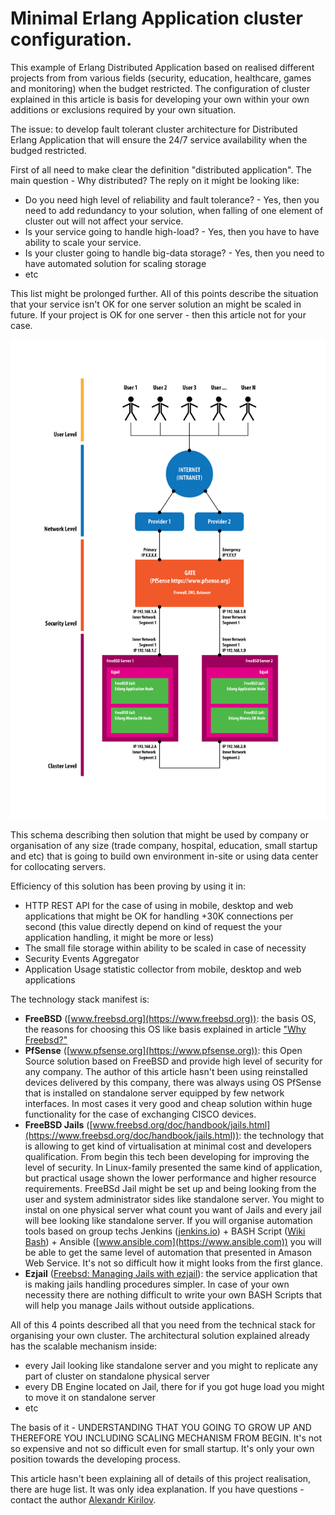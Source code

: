 # Minimal Erlang Application cluster configuration.

This example of Erlang Distributed Application based on realised different projects from from various fields (security, education, healthcare, games and monitoring) when the budget restricted. The configuration of cluster explained in this article is basis for developing your own within your own additions or exclusions required by your own situation.

The issue: to develop fault tolerant cluster architecture for Distributed Erlang Application that will ensure the 24/7 service availability when the budged restricted.

First of all need to make clear the definition "distributed application". The main question - Why distributed? The reply on it might be looking like:

* Do you need high level of reliability and fault tolerance? - Yes, then you need to add redundancy to your solution, when falling of one element of cluster out will not affect your service.
* Is your service going to handle high-load? - Yes, then you have to have ability to scale your service.
* Is your cluster going to handle big-data storage? - Yes, then you need to have automated solution for scaling storage
* etc

This list might be prolonged further. All of this points describe the situation that your service isn't OK for one server solution an might be scaled in future. If your project is OK for one server - then this article not for your case.

![](https://raw.githubusercontent.com/ArboreusSystems/arboreus_articles/master/erlang/minimal_cluster_configuration/illustrations/minimal_solution_01.png)

This schema describing then solution that might be used by company or organisation of any size (trade company, hospital, education, small startup and etc) that is going to build own environment in-site or using data center for collocating servers.

Efficiency of this solution has been proving by using it in:

* HTTP REST API for the case of using in mobile, desktop and web applications that might be OK for handling +30K connections per second (this value directly depend on kind of request the your application handling, it might be more or less)
* The small file storage within ability to be scaled in case of necessity
* Security Events Aggregator 
* Application Usage statistic collector from mobile, desktop and web applications

The technology stack manifest is:

* **FreeBSD** ([www.freebsd.org](https://www.freebsd.org)): the basis OS, the reasons for choosing this OS like basis explained in article ["Why Freebsd?"](https://github.com/ArboreusSystems/arboreus_articles/blob/master/freebsd/why_freebsd/eng.why_freebsd.md)
* **PfSense** ([www.pfsense.org](https://www.pfsense.org)): this Open Source solution based on FreeBSD and provide high level of security for any company. The author of this article hasn't been using reinstalled devices delivered by this company, there was always using OS PfSense that is installed on standalone server equipped by few network interfaces. In most cases it very good and cheap solution within huge functionality for the case of exchanging CISCO devices.
* **FreeBSD Jails** ([www.freebsd.org/doc/handbook/jails.html](https://www.freebsd.org/doc/handbook/jails.html)): the technology that is allowing to get kind of virtualisation at minimal cost and developers qualification. From begin this tech been developing for improving the level of security. In Linux-family presented the same kind of application, but practical usage shown the lower performance and higher resource requirements. FreeBSd Jail might be set up and being looking from the user and system administrator sides like standalone server. You might to instal on one physical server what count you want of Jails and every jail will bee looking like standalone server. If you will organise automation tools based on group techs Jenkins ([jenkins.io](https://jenkins.io)) + BASH Script ([Wiki Bash](https://en.wikipedia.org/wiki/Bash_(Unix_shell))) + Ansible ([www.ansible.com](https://www.ansible.com)) you will be able to get the same level of automation that presented in Amason Web Service. It's not so difficult how it might looks from the first glance.
* **Ezjail** ([Freebsd: Managing Jails with ezjail](https://www.freebsd.org/doc/handbook/jails-ezjail.html)): the service application that is making jails handling procedures simpler. In case of your own necessity there are nothing difficult to write your own BASH Scripts that will help you manage Jails without outside applications.

All of this 4 points described all that you need from the technical stack for organising your own cluster. The architectural solution explained already has the scalable mechanism inside:

* every Jail looking like standalone server and you might to replicate any part of cluster on standalone physical server 
* every DB Engine located on Jail, there for if you got huge load you might to move it on standalone server
* etc

The basis of it - UNDERSTANDING THAT YOU GOING TO GROW UP AND THEREFORE YOU INCLUDING SCALING MECHANISM FROM BEGIN. It's not so expensive and not so difficult even for small startup. It's only your own position towards the developing process.

This article hasn't been explaining all of details of this project realisation, there are huge list. It was only idea explanation. If you have questions - contact the author [Alexandr Kirilov](https://www.linkedin.com/in/alexandr-kirilov-3365b992/).